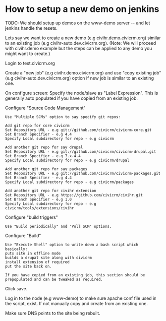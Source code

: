 How to setup a new demo on jenkins
======================================
TODO: We should setup up demos on the www-demo server -- and let jenkins handle the resets.

Lets say we want to create a new demo (e.g civihr.demo.civicrm.org) similar to an existing job (e.g civihr-auto.dev.civicrm.org). 
(Note: We will proceed with civihr.demo example but the steps can be applied to any demo you might want to create.)

Login to test.civicrm.org

Create a "new job" (e.g civihr.demo.civicrm.org) and use "copy existing job" (e.g civihr-auto.dev.civicrm.org) option if new job is similar to an existing one.

On configure screen: Specify the node/slave as "Label Expression". This is generally auto populated if you have copied from an existing job.

Configure "Source Code Management"
```
Use "Multiple SCMs" option to say specify git repos:

Add git repo for core civicrm
Set Repository URL - e.g git://github.com/civicrm/civicrm-core.git
Set Branch Specifier - e.g 4.4
Specify Local subdirectory for repo - e.g civicrm

Add another git repo for say drupal 
Set Repository URL - e.g git://github.com/civicrm/civicrm-drupal.git
Set Branch Specifier - e.g 7.x-4.4
Specify Local subdirectory for repo - e.g civicrm/drupal

Add another git repo for say packages
Set Repository URL - e.g git://github.com/civicrm/civicrm-packages.git
Set Branch Specifier - e.g 4.4
Specify Local subdirectory for repo - e.g civicrm/packages

Add another git repo for civihr extension
Set Repository URL - e.g https://github.com/civicrm/civihr.git
Set Branch Specifier - e.g 1.0
Specify Local subdirectory for repo - e.g civicrm/tools/extensions/civihr
```

Configure "build triggers"
```
Use "Build periodically" and "Poll SCM" options.
```

Configure "Build"
```
Use "Execute Shell" option to write down a bash script which basically:
puts site in offline mode
builds a drupal site along with civicrm
install extension of required
put the site back on.

If you have copied from an existing job, this section should be prepopulated and can be tweaked as required.
```
Click save.

Log in to the node (e.g www-demo) to make sure apache conf file used in the script, exist. If not manually copy and create from an existing one.

Make sure DNS points to the site being rebuilt.
